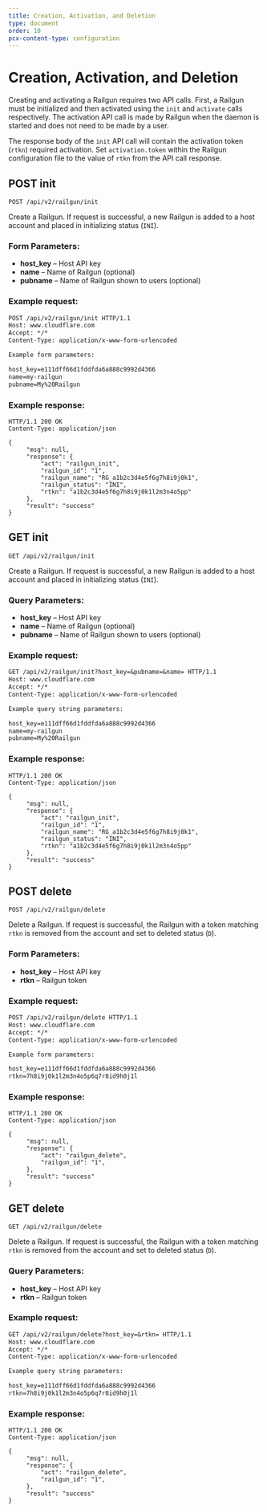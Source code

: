 ```yaml
---
title: Creation, Activation, and Deletion
type: document
order: 10
pcx-content-type: configuration
---
```

# Creation, Activation, and Deletion
Creating and activating a Railgun requires two API calls. First, a Railgun must be initialized and then activated using the `init` and `activate` calls respectively. The activation API call is made by Railgun when the daemon is started and does not need to be made by a user.

The response body of the `init` API call will contain the activation token (`rtkn`) required activation. Set `activation.token` within the Railgun configuration file to the value of `rtkn` from the API call response.

## POST init

`POST /api/v2/railgun/init`

Create a Railgun. If request is successful, a new Railgun is added to a host account and placed in initializing status (`INI`).

### Form Parameters:
 	
* **host_key** – Host API key
* **name** – Name of Railgun (optional)
* **pubname** – Name of Railgun shown to users (optional)

### Example request:
```txt
POST /api/v2/railgun/init HTTP/1.1
Host: www.cloudflare.com
Accept: */*
Content-Type: application/x-www-form-urlencoded

Example form parameters:

host_key=e111dff66d1fddfda6a888c9992d4366
name=my-railgun
pubname=My%20Railgun
```

### Example response:
```
HTTP/1.1 200 OK
Content-Type: application/json

{
     "msg": null,
     "response": {
         "act": "railgun_init",
         "railgun_id": "1",
         "railgun_name": "RG_a1b2c3d4e5f6g7h8i9j0k1",
         "railgun_status": "INI",
         "rtkn": "a1b2c3d4e5f6g7h8i9j0k1l2m3n4o5pp"
     },
     "result": "success"
}
```

## GET init

`GET /api/v2/railgun/init`

Create a Railgun. If request is successful, a new Railgun is added to a host account and placed in initializing status (`INI`).

### Query Parameters:
 	
* **host_key** – Host API key
* **name** – Name of Railgun (optional)
* **pubname** – Name of Railgun shown to users (optional)

### Example request:
```txt
GET /api/v2/railgun/init?host_key=&pubname=&name= HTTP/1.1
Host: www.cloudflare.com
Accept: */*
Content-Type: application/x-www-form-urlencoded

Example query string parameters:

host_key=e111dff66d1fddfda6a888c9992d4366
name=my-railgun
pubname=My%20Railgun
```

### Example response:
```
HTTP/1.1 200 OK
Content-Type: application/json

{
     "msg": null,
     "response": {
         "act": "railgun_init",
         "railgun_id": "1",
         "railgun_name": "RG_a1b2c3d4e5f6g7h8i9j0k1",
         "railgun_status": "INI",
         "rtkn": "a1b2c3d4e5f6g7h8i9j0k1l2m3n4o5pp"
     },
     "result": "success"
}
```

## POST delete

`POST /api/v2/railgun/delete`

Delete a Railgun. If request is successful, the Railgun with a token matching `rtkn` is removed from the account and set to deleted status (`D`).

### Form Parameters:
 	
* **host_key** – Host API key
* **rtkn** – Railgun token

### Example request:
```txt
POST /api/v2/railgun/delete HTTP/1.1
Host: www.cloudflare.com
Accept: */*
Content-Type: application/x-www-form-urlencoded

Example form parameters:

host_key=e111dff66d1fddfda6a888c9992d4366
rtkn=7h8i9j0k1l2m3n4o5p6q7r8id9h0j1l
```

### Example response:
```
HTTP/1.1 200 OK
Content-Type: application/json

{
     "msg": null,
     "response": {
         "act": "railgun_delete",
         "railgun_id": "1",
     },
     "result": "success"
}
```

## GET delete

`GET /api/v2/railgun/delete`

Delete a Railgun. If request is successful, the Railgun with a token matching `rtkn` is removed from the account and set to deleted status (`D`).

### Query Parameters:
 	
* **host_key** – Host API key
* **rtkn** – Railgun token

### Example request:
```txt
GET /api/v2/railgun/delete?host_key=&rtkn= HTTP/1.1
Host: www.cloudflare.com
Accept: */*
Content-Type: application/x-www-form-urlencoded

Example query string parameters:

host_key=e111dff66d1fddfda6a888c9992d4366
rtkn=7h8i9j0k1l2m3n4o5p6q7r8id9h0j1l
```

### Example response:
```
HTTP/1.1 200 OK
Content-Type: application/json

{
     "msg": null,
     "response": {
         "act": "railgun_delete",
         "railgun_id": "1",
     },
     "result": "success"
}
```
